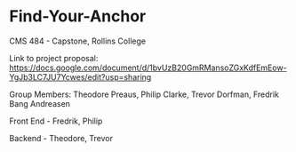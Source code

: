 # Find-Your-Anchor

CMS 484 - Capstone, Rollins College

Link to project proposal: https://docs.google.com/document/d/1bvUzB20GmRMansoZGxKdfEmEow-YgJb3LC7JU7Ycwes/edit?usp=sharing

Group Members: Theodore Preaus, Philip Clarke, Trevor Dorfman, Fredrik Bang Andreasen

Front End - Fredrik, Philip

Backend - Theodore, Trevor

